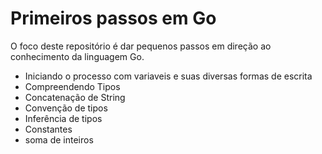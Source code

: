 # Primeiros passos em Go

O foco deste repositório é dar pequenos passos em direção ao conhecimento da linguagem Go.
* Iniciando o processo com variaveis e suas diversas formas de escrita
* Compreendendo Tipos
* Concatenação de String
* Convenção de tipos
* Inferência de tipos
* Constantes
* soma de inteiros
